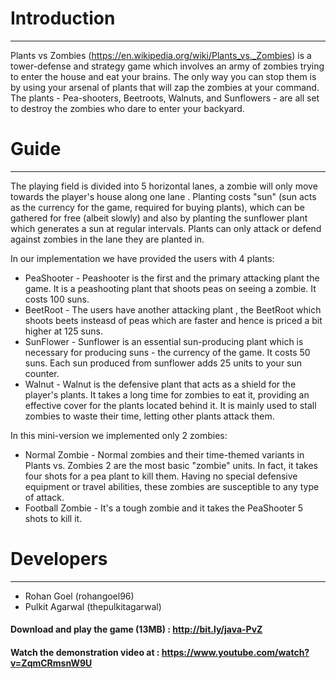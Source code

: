 # Introduction
---------------
Plants vs Zombies (https://en.wikipedia.org/wiki/Plants_vs._Zombies) is a tower-defense and strategy game which involves an army of zombies trying to enter the house and eat your brains. The only way you can stop them is by using your arsenal of plants that will zap the zombies at your command. The plants - Pea-shooters, Beetroots, Walnuts, and Sunflowers - are all set to destroy the zombies who dare to enter your backyard.

# Guide
--------
The playing field is divided into 5 horizontal lanes, a zombie will only move towards the player's house along one lane . Planting costs "sun" (sun acts as the currency for the game, required for buying plants), which can be gathered for free (albeit slowly) and also by planting the sunflower plant which generates a sun at regular intervals. Plants can only attack or defend against zombies in the lane they are planted in.

In our implementation we have provided the users with 4 plants:

* PeaShooter - Peashooter is the first and the primary attacking plant the game. It is a peashooting plant that shoots peas on seeing a zombie. It costs 100 suns.
* BeetRoot - The users have another attacking plant , the BeetRoot which shoots beets insteasd of peas which are faster and hence is priced a bit higher at 125 suns.
* SunFlower - Sunflower is an essential sun-producing plant which is necessary for producing suns - the currency of the game. It costs 50 suns. Each sun produced from sunflower adds 25 units to your sun counter.
* Walnut - Walnut is the defensive plant that acts as a shield for the player's plants. It takes a long time for zombies to eat it, providing an effective cover for the plants located behind it. It is mainly used to stall zombies to waste their time, letting other plants attack them.

In this mini-version we implemented only 2 zombies:

* Normal Zombie - Normal zombies and their time-themed variants in Plants vs. Zombies 2 are the most basic "zombie" units. In fact, it takes four shots for a pea plant to kill them. Having no special defensive equipment or travel abilities, these zombies are susceptible to any type of attack.
* Football Zombie - It's a tough zombie and it takes the PeaShooter 5 shots to kill it.


# Developers
----------
* Rohan Goel (rohangoel96)
* Pulkit Agarwal (thepulkitagarwal)



#### Download and play the game (13MB) : http://bit.ly/java-PvZ
#### Watch the demonstration video at : https://www.youtube.com/watch?v=ZqmCRmsnW9U
